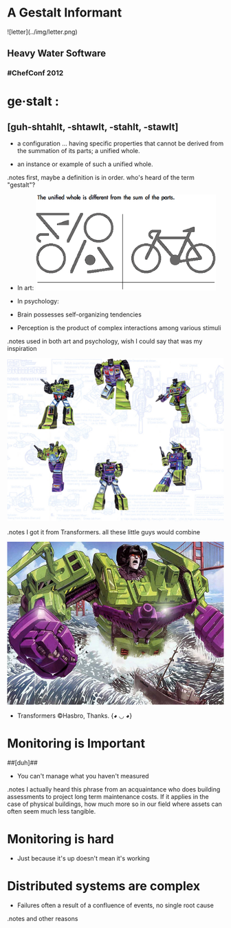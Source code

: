<!SLIDE center>
# A Gestalt Informant #
<span id="title">
![letter](../img/letter.png)
</span>

## Heavy Water Software ##
### #ChefConf 2012 ###

<!SLIDE bullets incremental transition=scrollUp>
# ge·stalt : #
##  [guh-shtahlt, -shtawlt, -stahlt, -stawlt] ##

* a configuration ... having specific properties that cannot be derived from the summation of its parts; a unified whole.

* an instance or example of such a unified whole.

.notes first, maybe a definition is in order. who's heard of the term "gestalt"?

<!SLIDE center incremental transition=growX>

* In art:
![art gestalt](../img/design-gestalt.png)

* In psychology:
* Brain possesses self-organizing tendencies
* Perception is the product of complex interactions among various
  stimuli

.notes used in both art and psychology, wish I could say that was my inspiration

<!SLIDE center transition=curtainX>

![devastator](../img/devastator_layout.png)

.notes I got it from Transformers. all these little guys would combine

<!SLIDE smaller center incremental transition=fadeZoom>

![devastator](../img/devastator-outofwater.png)

* Transformers &#169;Hasbro, Thanks. {◕ ◡ ◕}

<!SLIDE center incremental>
# Monitoring is Important #
##[duh]##

* You can't manage what you haven't measured

.notes I actually heard this phrase from an acquaintance who does
building assessments to project long term maintenance costs. If it
applies in the case of physical buildings, how much more so in our
field where assets can often seem much less tangible.

<!SLIDE center incremental>
# Monitoring is hard #

* Just because it's up doesn't mean it's working

<!SLIDE center incremental>
# Distributed systems are complex #

* Failures often a result of a confluence of events, no single root cause

.notes and other reasons
